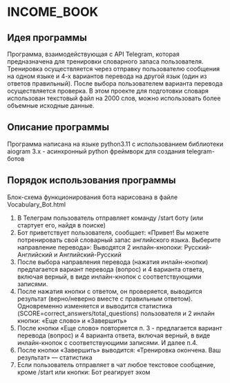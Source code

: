 # INCOME_BOOK
## Идея программы 
Программа, взаимодействующая с API Telegram, которая предназначена для тренировки словарного запаса пользователя. 
Тренировка осуществляется через отправку пользователю сообщения на одном языке и 4-х вариантов перевода на другой язык 
(один из ответов правильный). После выбора пользователем варианта перевода осуществляется проверка. В этом проекте для 
подготовки  словаря использован текстовый файл на 2000 слов, можно использовать более объемные исходные данные.
## Описание программы
Программа написана на языке python3.11 с использованием библиотеки aiogram 3.x - асинхронный python фреймворк 
для создания telegram-ботов
## Порядок использования программы
Блок-схема функционирования бота нарисована в файле Vocabulary_Bot.html
1. В Телеграм пользователь отправляет команду /start боту (или стартует его, найдя в поиске)
2. Бот приветствует пользователя, сообщает: 
«Привет! Вы можете потренировать свой словарный запас английского языка. Выберите направление перевода»:
Выводятся 2 инлайн-кнопоки:
Русский-Английский и Английский-Русский
3. После выбора направления перевода (нажатия инлайн-кнопки) предлагается вариант перевода (вопрос) и 4 варианта ответа,
включая верный, в виде инлайн-кнопок с соответствующими записями.
4. После нажатия кнопки с ответом, он проверяется, выводится результат (верно/неверно вместе с правильным ответом). 
Одновременно изменяется и выводится статистика (SCORE=correct_answers/total_questions) пользователя и 2 инлайн кнопки: 
«Еще слово» и «Завершить»
5. После кнопки «Еще слово» повторяется п. 3 - предлагается вариант перевода (вопрос) и 4 варианта ответа, 
включая верный, в виде инлайн-кнопок с соответствующими записями. И далее п.4.
6. После кнопки «Завершить» выводится: «Тренировка окончена. Ваш результат» — статистика
7. Если пользователь отправляет в чат любое текстовое сообщение, кроме /start или кнопки:
Бот реагирует эхом
  